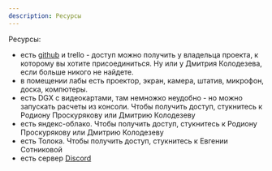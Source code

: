 ```yaml
---
description: Ресурсы
---
```

Ресурсы:

* есть [github](https://github.com/open-data-science-lab/) и trello - доступ можно получить у владельца проекта, к которому вы хотите присоединиться. Ну или у Дмитрия Колодезева, если больше никого не найдете.
* в помещении лабы есть проектор, экран, камера, штатив, микрофон, доска, компютеры.
* есть DGX с видеокартами, там немножко неудобно - но можно запускать расчеты из консоли. Чтобы получить доступ, стукнитесь к Родиону Проскурякову или Дмитрию Колодезеву
* есть яндекс-облако. Чтобы получить доступ, стукнитесь к Родиону Проскурякову или Дмитрию Колодезеву
* есть Толока. Чтобы получить доступ, стукнитесь к Евгении Сотниковой
* есть сервер [Discord](https://discord.gg/e349mjnT)
